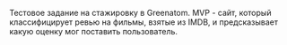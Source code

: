 Тестовое задание на стажировку в Greenatom. 
MVP - сайт, который классифицирует ревью на фильмы, взятые из IMDB, и предсказывает какую оценку мог поставить пользователь.
